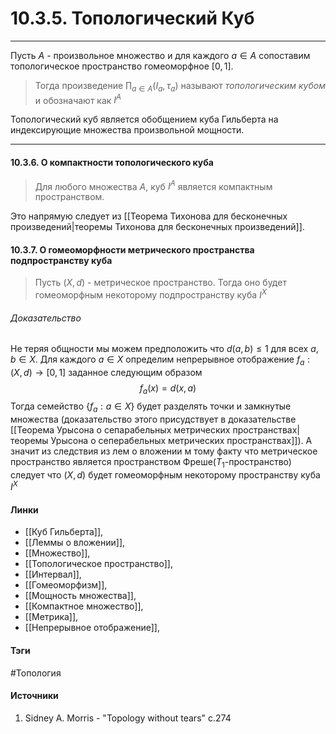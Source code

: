# 10.3.5. Топологический Куб
***
Пусть $A$ - произвольное множество и для каждого $a\in A$  сопоставим топологическое пространство гомеоморфное $[0,1]$.
>Тогда произведение $\prod_{a\in A}(I_{a},\tau_{a})$ называют *топологическим кубом* и обозначают как $I^{A}$

Топологический куб является обобщением куба Гильберта на индексирующие множества произвольной мощности.
***

#### 10.3.6. О компактности топологического куба
>Для любого множества $A$, куб $I^{A}$ является компактным пространством.

Это напрямую следует из [[Теорема Тихонова для бесконечных произведений|теоремы Тихонова для бесконечных произведений]].

#### 10.3.7. О гомеоморфности метрического пространства подпространству куба
>Пусть $(X,d)$ - метрическое пространство. Тогда оно будет гомеоморфным некоторому подпространству куба $I^{X}$

###### Доказательство
Не теряя общности мы можем предположить что $d(a,b)\le1$ для всех $a,b\in X$. Для каждого $a\in X$ определим непрерывное отображение $f_{a}:(X,d)\to[0,1]$ заданное следующим образом
$$
f_{a}(x)=d(x,a)
$$
Тогда семейство $\{f_{a}:a\in X\}$ будет разделять точки и замкнутые множества (доказательство этого присудствует в доказательстве [[Теорема Урысона о сепарабельных метрических пространствах|теоремы Урысона о сеперабельных метрических пространствах]]). А значит из следствия из лем о вложении м тому факту что метрическое пространство является пространством Фреше($T_{1}$-пространство) следует что $(X,d)$ будет гомеоморфным некоторому пространству куба $I^{X}$
#### Линки
- [[Куб Гильберта]],
- [[Леммы о вложении]],
- [[Множество]],
- [[Топологическое пространство]],
- [[Интервал]],
- [[Гомеоморфизм]],
- [[Мощность множества]],
- [[Компактное множество]],
- [[Метрика]],
- [[Непрерывное отображение]],
#### Тэги
 #Топология 
#### Источники
1. Sidney A. Morris - "Topology without tears" c.274